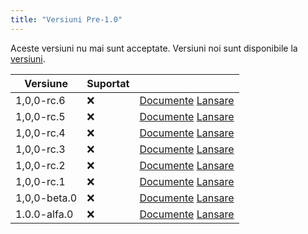 ```yaml
---
title: "Versiuni Pre-1.0"
---
```


Aceste versiuni nu mai sunt acceptate. Versiuni noi sunt disponibile la [versiuni](versions.md).

| Versiune     | Suportat |                                                                                                                                                           |
| ------------ | -------- | --------------------------------------------------------------------------------------------------------------------------------------------------------- |
| 1,0,0-rc.6   | :x:      | [Documente](https://docs.butterfly.linwood.dev/docs/1.0.0-rc.6/intro) [Lansare](https://github.com/LinwoodCloud/Butterfly/releases/tag/v1.0.0-rc.6)       |
| 1,0,0-rc.5   | :x:      | [Documente](https://docs.butterfly.linwood.dev/docs/1.0.0-rc.5/intro) [Lansare](https://github.com/LinwoodCloud/Butterfly/releases/tag/v1.0.0-rc.5)       |
| 1,0,0-rc.4   | :x:      | [Documente](https://docs.butterfly.linwood.dev/docs/1.0.0-rc.4/intro) [Lansare](https://github.com/LinwoodCloud/Butterfly/releases/tag/v1.0.0-rc.4)       |
| 1,0,0-rc.3   | :x:      | [Documente](https://docs.butterfly.linwood.dev/docs/1.0.0-rc.3/intro) [Lansare](https://github.com/LinwoodCloud/Butterfly/releases/tag/v1.0.0-rc.3)       |
| 1,0,0-rc.2   | :x:      | [Documente](https://docs.butterfly.linwood.dev/docs/1.0.0-rc.2/intro) [Lansare](https://github.com/LinwoodCloud/Butterfly/releases/tag/v1.0.0-rc.2)       |
| 1,0,0-rc.1   | :x:      | [Documente](https://docs.butterfly.linwood.dev/docs/1.0.0-rc.1/intro) [Lansare](https://github.com/LinwoodCloud/Butterfly/releases/tag/v1.0.0-rc.1)       |
| 1,0,0-beta.0 | :x:      | [Documente](https://docs.butterfly.linwood.dev/docs/1.0.0-beta.0/intro) [Lansare](https://github.com/LinwoodCloud/Butterfly/releases/tag/v1.0.0-beta.0)   |
| 1.0.0-alfa.0 | :x:      | [Documente](https://docs.butterfly.linwood.dev/docs/1.0.0-alpha.0/intro) [Lansare](https://github.com/LinwoodCloud/Butterfly/releases/tag/v1.0.0-alpha.0) |
